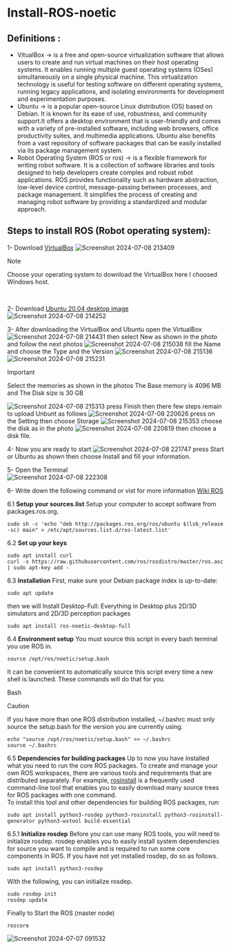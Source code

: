 # Install-ROS-noetic

## Definitions :

- VitualBox -> is a free and open-source virtualization software that allows users to create and run virtual machines on their host operating systems. It enables running multiple guest operating systems (OSes) simultaneously on a single physical machine. This virtualization technology is useful for testing software on different operating systems, running legacy applications, and isolating environments for development and experimentation purposes.
- Ubuntu ->  is a popular open-source Linux distribution (OS) based on Debian. It is known for its ease of use, robustness, and community support.It offers a desktop environment that is user-friendly and comes with a variety of pre-installed software, including web browsers, office productivity suites, and multimedia applications. Ubuntu also benefits from a vast repository of software packages that can be easily installed via its package management system.
- Robot Operating System (ROS or ros) -> is a flexible framework for writing robot software. It is a collection of software libraries and tools designed to help developers create complex and robust robot applications. ROS provides functionality such as hardware abstraction, low-level device control, message-passing between processes, and package management. It simplifies the process of creating and managing robot software by providing a standardized and modular approach.

## Steps to install ROS (Robot operating system):
1- Download [VirtualBox](https://www.virtualbox.org/wiki/Downloads) ![Screenshot 2024-07-08 213409](https://github.com/RaghadAlmadani/Install-ROS-noetic-/assets/173769867/91e57b56-7862-4fee-974f-9f28bd532807) 
> [!NOTE]
> Choose your operating system to download the VirtualBox here I choosed Windows host.
<br>

2- Download [Ubuntu 20.04 desktop image](https://releases.ubuntu.com/20.04/) 
![Screenshot 2024-07-08 214252](https://github.com/RaghadAlmadani/Install-ROS-noetic-/assets/173769867/c6705bc6-8844-4d47-a785-ebb3886c4aca)

3- After downloading the VirtualBox and Ubuntu open the  VirtualBox ![Screenshot 2024-07-08 214431](https://github.com/RaghadAlmadani/Install-ROS-noetic-/assets/173769867/59c7bfdc-7a8c-4ba6-b9a1-c325a6021b07) then select New as shown in the photo and follow the next photos
![Screenshot 2024-07-08 215038](https://github.com/RaghadAlmadani/Install-ROS-noetic-/assets/173769867/25324031-59a1-42ac-9146-ad9fbb238ce7)
fill the Name and choose the Type and the Version
![Screenshot 2024-07-08 215136](https://github.com/RaghadAlmadani/Install-ROS-noetic-/assets/173769867/c0ad23e5-037d-4aad-8ad4-a4fe8dc3d1e4)
![Screenshot 2024-07-08 215231](https://github.com/RaghadAlmadani/Install-ROS-noetic-/assets/173769867/45ff7035-82f7-499b-adfb-fdb94412e1a7)
> [!IMPORTANT]
> Select the memories as shown in the photos The Base memory is 4096 MB and The Disk size is 30 GB


![Screenshot 2024-07-08 215313](https://github.com/RaghadAlmadani/Install-ROS-noetic-/assets/173769867/3f0893c2-f340-4538-a3b5-a39dda60a82f)
press Finish then there few steps remain to upload Unbunt as follows
![Screenshot 2024-07-08 220626](https://github.com/RaghadAlmadani/Install-ROS-noetic-/assets/173769867/e5fa9b47-11fd-46d6-b0dd-5f9ceb2d3e93)
press on the Setting then choose Storage
![Screenshot 2024-07-08 215353](https://github.com/RaghadAlmadani/Install-ROS-noetic-/assets/173769867/d8e55815-d618-4446-9d1b-35e6ad91cfdc)
choose the disk as in the photo
![Screenshot 2024-07-08 220819](https://github.com/RaghadAlmadani/Install-ROS-noetic-/assets/173769867/4cf13add-8888-4722-8f92-f44b8fba792f)
then choose a disk file.

4- Now you are ready to start ![Screenshot 2024-07-08 221747](https://github.com/RaghadAlmadani/Install-ROS-noetic-/assets/173769867/4cb8fbc4-95c1-4fa6-83b4-8d8742485a71)
press Start or Ubuntu as shown then choose Install and fill your information.

5- Open the Terminal  
![Screenshot 2024-07-08 222308](https://github.com/RaghadAlmadani/Install-ROS-noetic-/assets/173769867/09a16793-4891-4a6f-8e86-4a4a1b9f1dc2)

6- Write down the following command or vist for more information [Wiki ROS](http://wiki.ros.org/ROS/Installation) <br>

6.1 **Setup your sources.list**
Setup your computer to accept software from packages.ros.org.
~~~ Linux
sudo sh -c 'echo "deb http://packages.ros.org/ros/ubuntu $(lsb_release -sc) main" > /etc/apt/sources.list.d/ros-latest.list'
~~~

6.2 **Set up your keys**
~~~ Linux
sudo apt install curl 
curl -s https://raw.githubusercontent.com/ros/rosdistro/master/ros.asc | sudo apt-key add -
~~~

6.3 **Installation**
First, make sure your Debian package index is up-to-date:
~~~ Linux
sudo apt update
~~~

then we will Install Desktop-Full: Everything in Desktop plus 2D/3D simulators and 2D/3D perception packages
~~~ Linux
sudo apt install ros-noetic-desktop-full
~~~

6.4 **Environment setup**
You must source this script in every bash terminal you use ROS in.
~~~ Linux
source /opt/ros/noetic/setup.bash
~~~
It can be convenient to automatically source this script every time a new shell is launched. These commands will do that for you.

Bash
> [!CAUTION]
> If you have more than one ROS distribution installed, ~/.bashrc must only source the setup.bash for the version you are currently using.
~~~ Linux
echo "source /opt/ros/noetic/setup.bash" >> ~/.bashrc
source ~/.bashrc
~~~

6.5 **Dependencies for building packages**
Up to now you have installed what you need to run the core ROS packages. To create and manage your own ROS workspaces, there are various tools and requirements that are distributed separately. For example, [rosinstall](https://wiki.ros.org/rosinstall) is a frequently used command-line tool that enables you to easily download many source trees for ROS packages with one command.<br>
To install this tool and other dependencies for building ROS packages, run:
~~~ Linux
sudo apt install python3-rosdep python3-rosinstall python3-rosinstall-generator python3-wstool build-essential
~~~

6.5.1 **Initialize rosdep**
Before you can use many ROS tools, you will need to initialize rosdep. rosdep enables you to easily install system dependencies for source you want to compile and is required to run some core components in ROS. If you have not yet installed rosdep, do so as follows.
~~~ Linux
sudo apt install python3-rosdep
~~~
With the following, you can initialize rosdep.
~~~ Linux
sudo rosdep init
rosdep update
~~~

Finally to Start the ROS (master node)
~~~ Linux
roscore
~~~
![Screenshot 2024-07-07 091532](https://github.com/RaghadAlmadani/Install-ROS-noetic-/assets/173769867/084e4492-e71e-45f4-80f4-0e849a757fb6)
